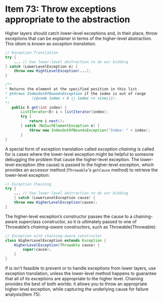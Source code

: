 # Item 73: Throw exceptions appropriate to the abstraction

Higher layers should catch lower-level exceptions and, in their place, throw exceptions that can be explainer in 
terms of the higher-level abstraction. This idiom is known as _exception translation_.

```java
// Exception Translation
try {
    ... // Use lower-level abstraction to do our bidding    
} catch (LowerLevelException e) {
    throw new HightLevelException(...);    
}
```

```java
/**
* Returns the element at the specified position in this list. 
* @throws IndexOutOfBoundsException if the index is out of range 
*           ({@code index < 0 || index >= size()}).
*/
   public E get(int index) {
       ListIterator<E> i = listIterator(index);
       try {
           return i.next();
       } catch (NoSuchElementException e) {
           throw new IndexOutOfBoundsException("Index: " + index);
       }
}
```

A special form of exception translation called _exception chaining_ is called for is cases where the lower-level 
exception might be helpful to someone debugging the problem that cause the higher-level exception. The lower-level 
exception (the cause) is passed to the higher-level exception, which provides an accessor method (`Throwable`'s 
`getCause` method) to retrieve the lower-level exception:

```java
// Exception Chaining
try {
    ... // Use lower-level abstraction to do our bidding
    } catch (LowerLevelException cause) {
    throw new HigherLevelException(cause);
}
```

The higher-level exception’s constructor passes the cause to a chaining-aware superclass constructor,
so it is ultimately passed to one of Throwable’s _chaining-aware_ constructors, such as Throwable(Throwable):

```java
// Exception with chaining-aware constructor
class HigherLevelException extends Exception {
    HigherLevelException(Throwable cause) {
        super(cause);
    }
}
```

If is isn't feasible to prevent or to handle exceptions from lower layers, use exception translation, unless the 
lower-level method happens to guarantee that all of its exceptions are appropriate to the higher level. Chaining 
provides the best of both worlds: it allows you to throw an appropriate higher-level exception, while capturing the 
underlying cause for failure analysis(Item 75).
